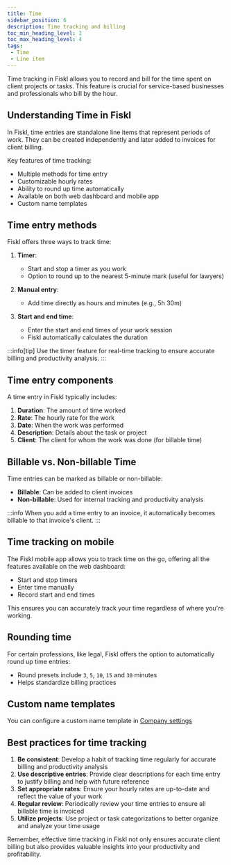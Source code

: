 ```yaml
---
title: Time
sidebar_position: 6
description: Time tracking and billing
toc_min_heading_level: 2
toc_max_heading_level: 4
tags:
 - Time
 - Line item
---
```


Time tracking in Fiskl allows you to record and bill for the time spent on client projects or tasks. This feature is crucial for service-based businesses and professionals who bill by the hour.

## Understanding Time in Fiskl

In Fiskl, time entries are standalone line items that represent periods of work. They can be created independently and later added to invoices for client billing.

Key features of time tracking:

- Multiple methods for time entry
- Customizable hourly rates
- Ability to round up time automatically
- Available on both web dashboard and mobile app
- Custom name templates

## Time entry methods

Fiskl offers three ways to track time:

1. **Timer**:
   - Start and stop a timer as you work
   - Option to round up to the nearest 5-minute mark (useful for lawyers)

2. **Manual entry**:
   - Add time directly as hours and minutes (e.g., 5h 30m)

3. **Start and end time**:
   - Enter the start and end times of your work session
   - Fiskl automatically calculates the duration

:::info[tip]
Use the timer feature for real-time tracking to ensure accurate billing and productivity analysis.
:::

## Time entry components

A time entry in Fiskl typically includes:

1. **Duration**: The amount of time worked
2. **Rate**: The hourly rate for the work
3. **Date**: When the work was performed
4. **Description**: Details about the task or project
5. **Client**: The client for whom the work was done (for billable time)

## Billable vs. Non-billable Time

Time entries can be marked as billable or non-billable:

- **Billable**: Can be added to client invoices
- **Non-billable**: Used for internal tracking and productivity analysis

:::info
When you add a time entry to an invoice, it automatically becomes billable to that invoice's client.
:::

## Time tracking on mobile

The Fiskl mobile app allows you to track time on the go, offering all the features available on the web dashboard:

- Start and stop timers
- Enter time manually
- Record start and end times

This ensures you can accurately track your time regardless of where you're working.

## Rounding time

For certain professions, like legal, Fiskl offers the option to automatically round up time entries:

- Round presets include `3`, `5`, `10`, `15` and `30` minutes
- Helps standardize billing practices

## Custom name templates

You can configure a custom name template in [Company settings](../../Settings-Configurations/company-settings#time-name-template)

## Best practices for time tracking

1. **Be consistent**: Develop a habit of tracking time regularly for accurate billing and productivity analysis
2. **Use descriptive entries**: Provide clear descriptions for each time entry to justify billing and help with future reference
3. **Set appropriate rates**: Ensure your hourly rates are up-to-date and reflect the value of your work
4. **Regular review**: Periodically review your time entries to ensure all billable time is invoiced
5. **Utilize projects**: Use project or task categorizations to better organize and analyze your time usage

Remember, effective time tracking in Fiskl not only ensures accurate client billing but also provides valuable insights into your productivity and profitability.
